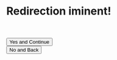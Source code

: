 <script>
    var request = window.location.href.slice(window.location.href.indexOf('?') + 1);

    console.log(request)

    document.getElementById("message").innerHTML = `you are leaving our website you are accessing another site do you want to continue and goto the ${request}?`

    function StartRedirect() {
        // const urlParams = new URLSearchParams(window.location.search);
        
        window.location.href = request
    }
</script>

# Redirection iminent!

<h3 id="message"></h3>
<br />

<button onclick="StartRedirect()">Yes and Continue</button>\
<button href="..">No and Back</button>
